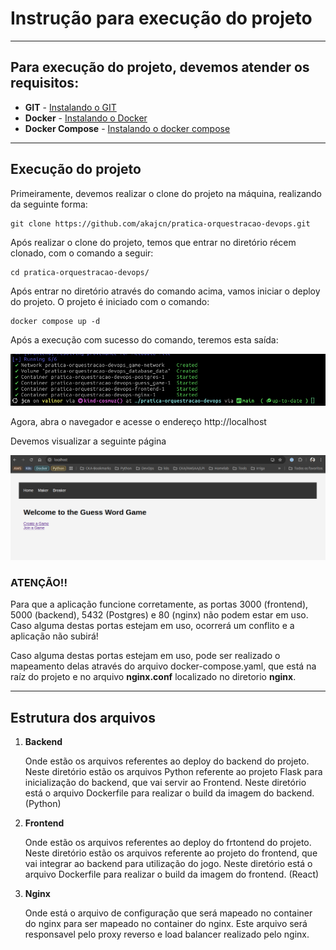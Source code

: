 # Instrução para execução do projeto

---

## Para execução do projeto, devemos atender os requisitos:

- **GIT** - [Instalando o GIT](https://git-scm.com/book/pt-br/v2/Come%C3%A7ando-Instalando-o-Git)
- **Docker** - [Instalando o Docker](https://docs.docker.com/engine/install/)
- **Docker Compose** - [Instalando o docker compose](https://docs.docker.com/compose/install/linux/)

---

## Execução do projeto

Primeiramente, devemos realizar o clone do projeto na máquina, realizando da seguinte forma:

```
git clone https://github.com/akajcn/pratica-orquestracao-devops.git
``` 

Após realizar o clone do projeto, temos que entrar no diretório récem clonado, com o comando a seguir:

```
cd pratica-orquestracao-devops/
```

Após entrar no diretório através do comando acima, vamos iniciar o deploy do projeto. O projeto é iniciado com o comando:

```
docker compose up -d
```

Após a execução com sucesso do comando, teremos esta saída:

![compose](imagens/compose.png)

Agora, abra o navegador e acesse o endereço http://localhost

Devemos visualizar a seguinte página

![game-guess](imagens/pagina-gameguess.png)

### ATENÇÃO!!

Para que a aplicação funcione corretamente, as portas 3000 (frontend), 5000 (backend), 5432 (Postgres) e 80 (nginx) não podem estar em uso. Caso alguma destas portas estejam em uso, ocorrerá um conflito e a aplicação não subirá!

Caso alguma destas portas estejam em uso, pode ser realizado o mapeamento delas através do arquivo docker-compose.yaml, que está na raíz do projeto e no arquivo **nginx.conf** localizado no diretorio **nginx**.

---

## Estrutura dos arquivos

1. **Backend**

    Onde estão os arquivos referentes ao deploy do backend do projeto. Neste diretório estão os arquivos Python referente ao projeto Flask para inicialização do backend, que vai servir ao Frontend. Neste diretório está o arquivo Dockerfile para realizar o build da imagem do backend. (Python)

2. **Frontend**

    Onde estão os arquivos referentes ao deploy do frtontend do projeto. Neste diretório estão os arquivos referente ao projeto do frontend, que vai integrar ao backend para utilização do jogo. Neste diretório está o arquivo Dockerfile para realizar o build da imagem do frontend. (React)

3. **Nginx**
   
   Onde está o arquivo de configuração que será mapeado no container do nginx para ser mapeado no container do nginx. Este arquivo será responsavel pelo proxy reverso e load balancer realizado pelo nginx.